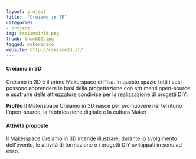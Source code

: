 ```yaml
---
layout: project
title:  "Creiamo in 3D"
categories:
- project
img: creiamoin3d.png
thumb: thumb02.jpg
tagged: makerspace
website: http://creiamo3d.it/
---
```


#### Creiamo in 3D 
Creiamo in 3D è il primo Makerspace di Pisa. In questo spazio tutti i soci possono apprendere le basi della progettazione con strumenti open-source e usufruire delle attrezzature condivise per la realizzazione di progetti DIY.

**Profilo**
Il Makerspace Creiamo in 3D nasce per promuovere nel territorio l'open-source, la fabbricazione digitale e la cultura Maker

#### Attività proposte

Il Makerspace Creiamo in 3D intende illustrare, durante lo svolgimento dell'evento, le attività di formazione e i progetti DIY sviluppati in seno ad esso.

